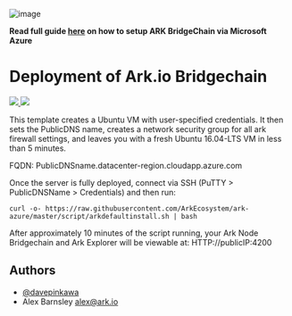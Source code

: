 ![image](https://user-images.githubusercontent.com/8069294/37400960-781952be-277e-11e8-90a1-48d40bfb669a.png)

**Read full guide [here](https://blog.ark.io/ark-bridgechain-azure-guide-774f5fd63333) on how to setup ARK BridgeChain via Microsoft Azure**

# Deployment of Ark.io Bridgechain

<a href="https://portal.azure.com/#create/Microsoft.Template/uri/https%3A%2F%2Fraw.githubusercontent.com%2Fdavepinkawa%2FArk-Azure%2Fmaster%2Fazuredeploy.json" target="_blank">
    <img src="http://azuredeploy.net/deploybutton.png"/>
</a>
<a href="http://armviz.io/#/?load=https%3A%2F%2Fraw.githubusercontent.com%2Fdavepinkawa%2Fazure-quickstart-templates%2Fmaster%2Fark-sidechain-on-ubuntu%2Fazuredeploy.json" target="_blank">
    <img src="http://armviz.io/visualizebutton.png"/>
</a>

<p>This template creates a Ubuntu VM with user-specified credentials. It then sets the PublicDNS name, creates a network security group for all ark firewall settings, and leaves you with a fresh Ubuntu 16.04-LTS VM in less than 5 minutes.</p>
<p>FQDN:  PublicDNSname.datacenter-region.cloudapp.azure.com</p>
<p>Once the server is fully deployed, connect via SSH (PuTTY > PublicDNSName > Credentials) and then run: <p> 
<code>curl -o- https://raw.githubusercontent.com/ArkEcosystem/ark-azure/master/script/arkdefaultinstall.sh | bash </code>
<p> After approximately 10 minutes of the script running, your Ark Node Bridgechain and Ark Explorer will be viewable at:  HTTP://publicIP:4200 </p>

## Authors
- [@davepinkawa](https://github.com/davepinkawa)
- Alex Barnsley <alex@ark.io>
